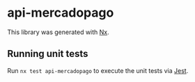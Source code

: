 # api-mercadopago

This library was generated with [Nx](https://nx.dev).

## Running unit tests

Run `nx test api-mercadopago` to execute the unit tests via [Jest](https://jestjs.io).

